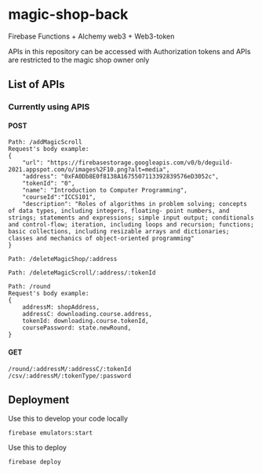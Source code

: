 # magic-shop-back

Firebase Functions + Alchemy web3 + Web3-token

APIs in this repository can be accessed with Authorization tokens and APIs are restricted to the magic shop owner only

## List of APIs

### Currently using APIS
#### POST
```
Path: /addMagicScroll
Request's body example:
{
    "url": "https://firebasestorage.googleapis.com/v0/b/deguild-2021.appspot.com/o/images%2F10.png?alt=media",
    "address": "0xFA0Db8E0f8138A1675507113392839576eD3052c",
    "tokenId": "0",
    "name": "Introduction to Computer Programming",
    "courseId":"ICCS101",
    "description": "Roles of algorithms in problem solving; concepts of data types, including integers, floating- point numbers, and strings; statements and expressions; simple input output; conditionals and control-flow; iteration, including loops and recursion; functions; basic collections, including resizable arrays and dictionaries; classes and mechanics of object-oriented programming"
}
```
```
Path: /deleteMagicShop/:address
```
```
Path: /deleteMagicScroll/:address/:tokenId
```
```
Path: /round
Request's body example:
{
    addressM: shopAddress,
    addressC: downloading.course.address,
    tokenId: downloading.course.tokenId,
    coursePassword: state.newRound,
}
```
#### GET
```
/round/:addressM/:addressC/:tokenId
/csv/:addressM/:tokenType/:password
```
## Deployment
Use this to develop your code locally

    firebase emulators:start 

Use this to deploy

    firebase deploy